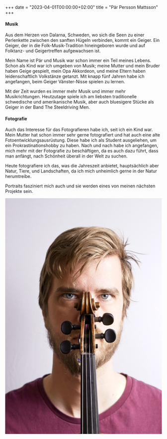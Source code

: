 +++
date = "2023-04-01T00:00:00+02:00"
title = "Pär Persson Mattsson"
+++

#### Musik

Aus dem Herzen von Dalarna, Schweden, wo sich die Seen zu einer Perlenkette zwischen den sanften Hügeln verbinden, kommt ein Geiger. Ein Geiger, der in die Folk-Musik-Tradition hineingeboren wurde und auf Folktanz- und Geigertreffen aufgewachsen ist.

Mein Name ist Pär und Musik war schon immer ein Teil meines Lebens. Schon als Kind war ich umgeben von Musik; meine Mutter und mein Bruder haben Geige gespielt, mein Opa Akkordeon, und meine Eltern haben leidenschaftlich Volkstänze getanzt. Mit knapp fünf Jahren habe ich angefangen, beim Geiger Vänster-Nisse spielen zu lernen.

Mit der Zeit wurden es immer mehr Musik und immer mehr Musikrichtungen. Heutzutage spiele ich am liebsten traditionelle schwedische und amerikanische Musik, aber auch bluesigere Stücke als Geiger in der Band The Steeldriving Men.

#### Fotografie

Auch das Interesse für das Fotografieren habe ich, seit ich ein Kind war. Mein Mutter hat schon immer sehr gerne fotografiert und hat auch eine alte Fotoentwicklungsausrüstung. Diese habe ich als Student ausgeliehen, um ein Prokrastinationshobby zu haben. Nach und nach habe ich angefangen, mich mehr mit der Fotografie zu beschäftigen, da es auch dazu führt, dass man anfängt, nach Schönheit überall in der Welt zu suchen.

Heute fotografiere ich das, was die Jahreszeit anbietet, hauptsächlich aber Natur, Tiere, und Landschaften, da ich mich unheimlich gerne in der Natur herumtreibe.

Portraits fasziniert mich auch und sie werden eines von meinen nächsten Projekte sein.

![Pär Persson Mattsson][1]

[1]: /images/portrait.jpg
